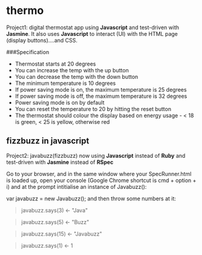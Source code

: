 # thermo 

Project1: digital thermostat app using **Javascript** and test-driven with  **Jasmine**. It also uses **Javascript** to interact (UI) with the HTML page (display buttons)....and CSS.

###Specification

* Thermostat starts at 20 degrees
* You can increase the temp with the up button
* You can decrease the temp with the down button
* The minimum temperature is 10 degrees
* If power saving mode is on, the maximum temperature is 25 degrees
* If power saving mode is off, the maximum temperature is 32 degrees
* Power saving mode is on by default
* You can reset the temperature to 20 by hitting the reset button
* The thermostat should colour the display based on energy usage - < 18 is green, < 25 is yellow, otherwise red

## fizzbuzz in javascript 

 Project2: javabuzz(fizzbuzz) now using **Javascript** instead of **Ruby** and test-driven with **Jasmine** instead of **RSpec**
 
 Go to your browser, and in the same window where your SpecRunner.html is loaded up, open your console (Google Chrome shortcut is cmd + option + i) and at the prompt intitialise an instance of Javabuzz():

var javabuzz = new Javabuzz();
and then throw some numbers at it:

>  javabuzz.says(3)
<- "Java"

>  javabuzz.says(5)
<- "Buzz"

>  javabuzz.says(15)
<- "Javabuzz"

>  javabuzz.says(1)
<- 1

 

 









